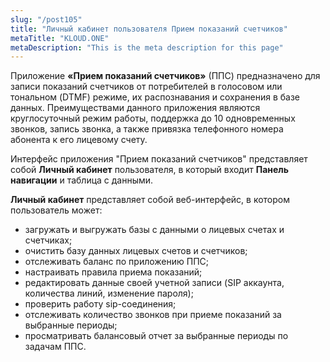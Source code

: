 ```yaml
---
slug: "/post105"
title: "Личный кабинет пользователя Прием показаний счетчиков"
metaTitle: "KLOUD.ONE"
metaDescription: "This is the meta description for this page"
---
```


Приложение **«Прием показаний счетчиков»** (ППС) предназначено для записи показаний счетчиков от потребителей в голосовом или тональном (DTMF) режиме, их распознавания и сохранения в базе данных. Преимуществами данного приложения являются круглосуточный режим работы, поддержка до 10 одновременных звонков, запись звонка, а также привязка телефонного номера абонента к его лицевому счету.

Интерфейс приложения "Прием показаний счетчиков" представляет собой **Личный кабинет** пользователя, в который входит  **Панель навигации** и таблица с данными.

**Личный кабинет** представляет собой веб-интерфейс, в котором пользователь может:

- загружать и выгружать базы с данными о лицевых счетах и счетчиках;  
- очистить базу данных лицевых счетов и счетчиков;  
- отслеживать баланс по приложению ППС;  
- настраивать правила приема показаний;  
- редактировать данные своей учетной записи (SIP аккаунта, количества линий, изменение пароля);  
- проверить работу sip-соединения;  
- отслеживать количество звонков при приеме показаний за выбранные периоды;  
- просматривать балансовый отчет за выбранные периоды по задачам ППС. 
